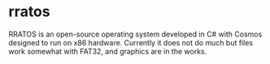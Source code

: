 # rratos
RRATOS is an open-source operating system developed in C# with Cosmos designed to run on x86 hardware. Currently it does not do much but files work somewhat with FAT32, and graphics are in the works.
